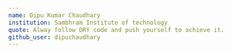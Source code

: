 ```yaml
---
name: Dipu Kumar Chaudhary
institution: Sambhram Institute of technology
quote: Alway follow DRY code and push yourself to achieve it.
github_user: dipuchaudhary
---
```


